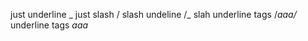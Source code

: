 just underline 
_
just slash
/ 
slash undeline
/_ 
slah underline tags
/_aaa/_
underline tags
_aaa_
